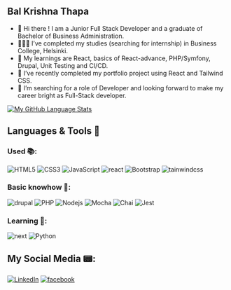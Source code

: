 ## Bal Krishna Thapa 


- 👋 Hi there ! I am a Junior Full Stack Developer and a graduate of Bachelor of Business Administration.
- 👨🏻‍🎓 I’ve completed my studies (searching for internship) in Business College, Helsinki.
- 🌱 My learnings are React, basics of React-advance, PHP/Symfony, Drupal, Unit Testing and CI/CD.
- 🔭 I’ve recently completed my portfolio project using React and Tailwind CSS.  
- 👯 I’m searching for a role of Developer and looking forward to make my career bright as Full-Stack developer.

[![My GitHub Language Stats](https://github-readme-stats.vercel.app/api/top-langs/?layout=compact&username=BalThapa&count_private=true&langs_count=6&hide=jupyter%20notebook,twig,scss&theme=transparent)]()



## Languages & Tools 🧰

### Used 📚:
![HTML5](https://img.shields.io/badge/-HTML5-E34F26?style=flat-square&logo=html5&logoColor=white)
![CSS3](https://img.shields.io/badge/-CSS3-1572B6?style=flat-square&logo=css3)
![JavaScript](https://img.shields.io/badge/-JavaScript-black?style=flat-square&logo=javascript)
![react](https://img.shields.io/badge/React-20232A?style=flat-square&logo=react&logoColor=61DAFB)
![Bootstrap](https://img.shields.io/badge/bootstrap-20232A?style=flat-square&logo=bootstrap&logoColor=61DAFB)
![tainwindcss](https://img.shields.io/badge/tailwindcss-20232A?style=flat-square&logo=tailwindcss&logoColor=61DAFB)

### Basic knowhow 🌱:
![drupal](https://img.shields.io/badge/drupal-20232A?style=flat-square&logo=drupal&logoColor=61DAFB)
![PHP](https://img.shields.io/badge/-Php-black?style=flat-square&logo=Php)
![Nodejs](https://img.shields.io/badge/-Nodejs-black?style=flat-square&logo=Node.js)
![Mocha](https://img.shields.io/badge/Mocha-20232A?style=flat-square&logo=mocha&logoColor=61DAFB)
![Chai](https://img.shields.io/badge/Chai-20232A?style=flat-square&logo=chai&logoColor=61DAFB)
![Jest](https://img.shields.io/badge/Jest-20232A?style=flat-square&logo=Jest&logoColor=61DAFB)

### Learning 📖:
![next](https://img.shields.io/badge/Next-000000?style=flat-square&logo=nextdotjs&logoColor=FFFFFF)
![Python](https://img.shields.io/badge/-Python-black?style=flat-square&logo=Python)


## My Social Media 📟:
[![LinkedIn](https://img.shields.io/badge/LinkedIn-%230077B5.svg?&style=flat-square&logo=linkedin&logoColor=white)](https://www.linkedin.com/in/balkrishna-thapa-chhetri-606941114/)
[![facebook](https://img.shields.io/badge/facebook-20232A?style=flat-square&logo=facebook&logoColor=61DAFB)](https://www.facebook.com/balkrishna.thapa.336/)



